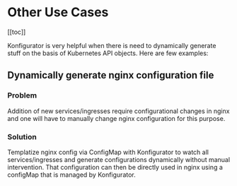 # Other Use Cases

[[toc]]

Konfigurator is very helpful when there is need to dynamically generate stuff on the basis of Kubernetes API objects. Here are few examples:

## Dynamically generate nginx configuration file

### Problem

Addition of new services/ingresses require configurational changes in nginx and one will have to manually change nginx configuration for this purpose.

### Solution

Templatize nginx config via ConfigMap with Konfigurator to watch all services/ingresses and generate configurations dynamically without manual intervention. That configuration can then be directly used in nginx using a configMap that is managed by Konfigurator.
